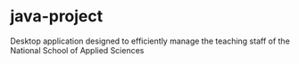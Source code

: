 # java-project
Desktop application designed to efficiently manage the teaching staff of the National School of Applied Sciences
